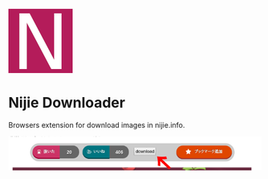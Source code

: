 ![icon](/public/icon.png)

# Nijie Downloader

Browsers extension for download images in nijie.info.

![screenshot](/screenshot.png)
